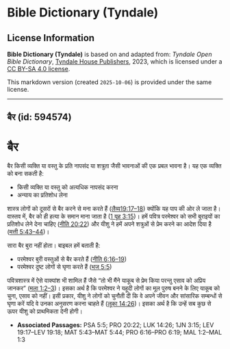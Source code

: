 # Bible Dictionary (Tyndale)

## License Information

**Bible Dictionary (Tyndale)** is based on and adapted from: _Tyndale Open Bible Dictionary_, [Tyndale House Publishers](https://tyndaleopenresources.com/), 2023, which is licensed under a [CC BY-SA 4.0 license](https://creativecommons.org/licenses/by-sa/4.0/legalcode.en).

This markdown version (created `2025-10-06`) is provided under the same license.



--------------------------------

## बैर (id: 594574)

बैर
===

बैर किसी व्यक्ति या वस्तु के प्रति नापसंद या शत्रुता जैसी भावनाओं की एक प्रबल भावना है। यह एक व्यक्ति को बना सकती है:

* किसी व्यक्ति या वस्तु को अत्यधिक नापसंद करना
* अन्याय का प्रतिशोध लेना

शास्त्र लोगों को दूसरों से बैर करने से मना करते हैं ([लैव्य19:17–18](https://ref.ly/Lev19:17-Lev19:18)) क्योंकि यह पाप की ओर ले जाता है। वास्तव में, बैर को ही हत्या के समान माना जाता है ([1 यूह 3:15](https://ref.ly/1John3:15))। हमें पवित्र परमेश्वर को सभी बुराइयों का प्रतिशोध लेने देना चाहिए ([नीति 20:22](https://ref.ly/Prov20:22)) और यीशु ने हमें अपने शत्रुओं से प्रेम करने का आदेश दिया है ([मत्ती 5:43–44](https://ref.ly/Matt5:43-Matt5:44))।

सारा बैर बुरा नहीं होता। बाइबल हमें बताती है:

* परमेश्वर बुरी वस्तुओं से बैर करते हैं ([नीति 6:16–19](https://ref.ly/Prov6:16-Prov6:19))
* परमेश्वर दुष्ट लोगों से घृणा करते हैं ([भज 5:5](https://ref.ly/Ps5:5))

पवित्रशास्त्र में ऐसे वाक्यांश भी शामिल हैं जैसे “तो भी मैंने याकूब से प्रेम किया परन्तु एसाव को अप्रिय जानकर” ([मला 1:2–3](https://ref.ly/Mal1:2-Mal1:3))। इसका अर्थ है कि परमेश्वर ने यहूदी लोगों का मूल पुरुष बनने के लिए याकूब को चुना, एसाव को नहीं। इसी प्रकार, यीशु ने लोगों को चुनौती दी कि वे अपने जीवन और सांसारिक सम्बन्धों से घृणा करें यदि वे उनका अनुसरण करना चाहते हैं ([लूका 14:26](https://ref.ly/Luke14:26))। इसका अर्थ है कि उन्हें सब कुछ से ऊपर यीशु को प्राथमिकता देनी होगी।

* **Associated Passages:** PSA 5:5; PRO 20:22; LUK 14:26; 1JN 3:15; LEV 19:17–LEV 19:18; MAT 5:43–MAT 5:44; PRO 6:16–PRO 6:19; MAL 1:2–MAL 1:3

